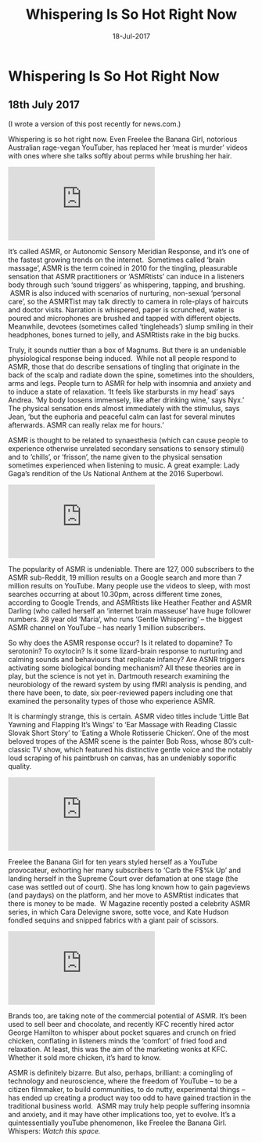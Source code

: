 ﻿---
layout: post
title: 'Whispering Is So Hot Right Now'
date: 18-Jul-2017
categories: tbd
---

# Whispering Is So Hot Right Now

## 18th July 2017

(I wrote a version of this post recently for news.com.)

Whispering is so hot right now. Even Freelee the Banana Girl,   notorious Australian rage-vegan YouTuber, has replaced her ‘meat is murder’ videos with ones where she talks softly about perms while brushing her hair.

<iframe src="https://www.youtube.com/embed/HOBGazBqXlk" frameborder="0" gesture="media" allow="encrypted-media" allowfullscreen></iframe>

It’s called ASMR, or Autonomic Sensory Meridian Response, and it’s one of the fastest growing trends on the internet.  Sometimes called ‘brain massage’, ASMR is the term coined in 2010 for the tingling, pleasurable sensation that ASMR practitioners or ‘ASMRtists’ can induce in a listeners body through such ‘sound triggers’ as whispering, tapping, and brushing.  ASMR is also induced with scenarios of nurturing, non-sexual ‘personal care’, so the ASMRTist may talk directly to camera in role-plays of haircuts and doctor visits. Narration is whispered, paper is scrunched, water is poured and microphones are brushed and tapped with different objects. Meanwhile, devotees (sometimes called ‘tingleheads’) slump smiling in their headphones, bones turned to jelly, and ASMRtists rake in the big bucks.

Truly, it sounds nuttier than a box of Magnums. But there is an undeniable physiological response being induced.  While not all people respond to ASMR, those that do describe sensations of tingling that originate in the back of the scalp and radiate down the spine, sometimes into the shoulders, arms and legs. People turn to ASMR for help with insomnia and anxiety and to induce a state of relaxation. ‘It feels like starbursts in my head’ says Andrea. ‘My body loosens immensely, like after drinking wine,’ says Nyx.’ The physical sensation ends almost immediately with the stimulus, says Jean, ‘but the euphoria and peaceful calm can last for several minutes afterwards. ASMR can really relax me for hours.’

ASMR is thought to be related to synaesthesia (which can cause people to experience otherwise unrelated secondary sensations to sensory stimuli) and to ’chills’, or ‘frisson’, the name given to the physical sensation sometimes experienced when listening to music. A great example: Lady Gaga’s rendition of the Us National Anthem at the 2016 Superbowl.

<iframe src="https://www.youtube.com/embed/zv2f5r5O0-c" frameborder="0" gesture="media" allow="encrypted-media" allowfullscreen></iframe>

The popularity of ASMR is undeniable. There are 127, 000 subscribers to the ASMR sub-Reddit, 19 million results on a Google search and more than 7 million results on YouTube. Many people use the videos to sleep, with most searches occurring at about 10.30pm, across different time zones, according to Google Trends, and ASMRtists like Heather Feather and ASMR Darling (who called herself an ‘internet brain masseuse’ have huge follower numbers. 28 year old ‘Maria’, who runs ‘Gentle Whispering’ – the biggest ASMR channel on YouTube – has nearly 1 million subscribers.

So why does the ASMR response occur? Is it related to dopamine? To serotonin? To oxytocin? Is it some lizard-brain response to nurturing and calming sounds and behaviours that replicate infancy? Are ASNR triggers activating some biological bonding mechanism? All these theories are in play, but the science is not yet in. Dartmouth research examining the neurobiology of the reward system by using fMRI analysis is pending, and there have been, to date, six peer-reviewed papers including one that examined the personality types of those who experience ASMR.

It is charmingly strange, this is certain. ASMR video titles include ‘Little Bat Yawning and Flapping It’s Wings’ to ‘Ear Massage with Reading Classic Slovak Short Story’ to ‘Eating a Whole Rotisserie Chicken’. One of the most beloved tropes of the ASMR scene is the painter Bob Ross, whose 80’s cult-classic TV show, which featured his distinctive gentle voice and the notably loud scraping of his paintbrush on canvas, has an undeniably soporific quality.

<iframe src="https://www.youtube.com/embed/lLWEXRAnQd0" frameborder="0" gesture="media" allow="encrypted-media" allowfullscreen></iframe>

Freelee the Banana Girl for ten years styled herself as a YouTube provocateur, exhorting her many subscribers to ‘Carb the F$%k Up’ and landing herself in the Supreme Court over defamation at one stage (the case was settled out of court). She has long known how to gain pageviews (and paydays) on the platform, and her move to ASMRtist indicates that there is money to be made.  W Magazine recently posted a celebrity ASMR series, in which Cara Delevigne swore, sotte voce, and Kate Hudson fondled sequins and snipped fabrics with a giant pair of scissors.

<iframe src="https://www.youtube.com/embed/Vgs-h53tg8U" frameborder="0" gesture="media" allow="encrypted-media" allowfullscreen></iframe>

Brands too, are taking note of the commercial potential of ASMR. It’s been used to sell beer and chocolate, and recently KFC recently hired actor George Hamilton to whisper about pocket squares and crunch on fried chicken, conflating in listeners minds the ‘comfort’ of fried food and relaxation. At least, this was the aim of the marketing wonks at KFC. Whether it sold more chicken, it’s hard to know.

ASMR is definitely bizarre. But also, perhaps, brilliant: a comingling of technology and neuroscience, where the freedom of YouTube – to be a citizen filmmaker, to build communities, to do nutty, experimental things – has ended up creating a product way too odd to have gained traction in the traditional business world.  ASMR may truly help people suffering insomnia and anxiety, and it may have other implications too, yet to evolve. It’s a quintessentially youTube phenomenon, like Freelee the Banana Girl. Whispers: *Watch this space.*
